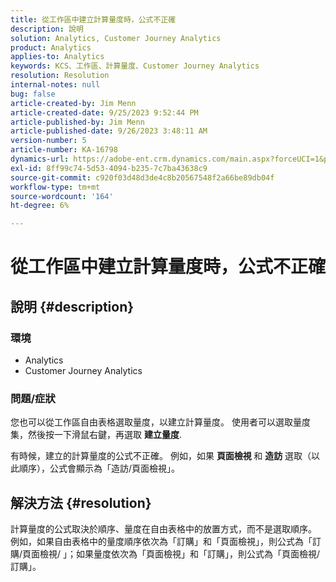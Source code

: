 ```yaml
---
title: 從工作區中建立計算量度時，公式不正確
description: 說明
solution: Analytics, Customer Journey Analytics
product: Analytics
applies-to: Analytics
keywords: KCS、工作區、計算量度、Customer Journey Analytics
resolution: Resolution
internal-notes: null
bug: false
article-created-by: Jim Menn
article-created-date: 9/25/2023 9:52:44 PM
article-published-by: Jim Menn
article-published-date: 9/26/2023 3:48:11 AM
version-number: 5
article-number: KA-16798
dynamics-url: https://adobe-ent.crm.dynamics.com/main.aspx?forceUCI=1&pagetype=entityrecord&etn=knowledgearticle&id=15729ad8-ed5b-ee11-be6f-6045bd006268
exl-id: 8ff99c74-5d53-4094-b235-7c7ba43638c9
source-git-commit: c920f03d48d3de4c8b20567548f2a66be89db04f
workflow-type: tm+mt
source-wordcount: '164'
ht-degree: 6%

---
```


# 從工作區中建立計算量度時，公式不正確

## 說明 {#description}


### <b>環境</b>

- Analytics
- Customer Journey Analytics


### <b>問題/症狀</b>

您也可以從工作區自由表格選取量度，以建立計算量度。 使用者可以選取量度集，然後按一下滑鼠右鍵，再選取 <b>建立量度</b>.

有時候，建立的計算量度的公式不正確。 例如，如果 <b>頁面檢視 </b>和 <b>造訪</b> 選取（以此順序），公式會顯示為「造訪/頁面檢視」。


## 解決方法 {#resolution}


計算量度的公式取決於順序、量度在自由表格中的放置方式，而不是選取順序。 例如，如果自由表格中的量度順序依次為「訂購」和「頁面檢視」，則公式為「訂購/頁面檢視/ 」；如果量度依次為「頁面檢視」和「訂購」，則公式為「頁面檢視/訂購」。
